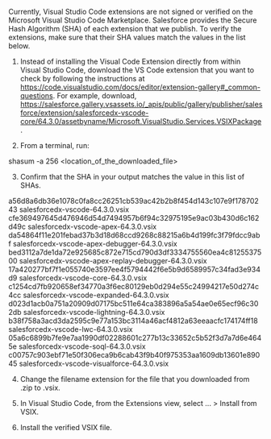 Currently, Visual Studio Code extensions are not signed or verified on the
Microsoft Visual Studio Code Marketplace. Salesforce provides the Secure Hash
Algorithm (SHA) of each extension that we publish. To verify the extensions,
make sure that their SHA values match the values in the list below.

1. Instead of installing the Visual Code Extension directly from within Visual
   Studio Code, download the VS Code extension that you want to check by
   following the instructions at
   https://code.visualstudio.com/docs/editor/extension-gallery#_common-questions.
   For example, download,
   https://salesforce.gallery.vsassets.io/_apis/public/gallery/publisher/salesforce/extension/salesforcedx-vscode-core/64.3.0/assetbyname/Microsoft.VisualStudio.Services.VSIXPackage.

2. From a terminal, run:

shasum -a 256 <location_of_the_downloaded_file>

3. Confirm that the SHA in your output matches the value in this list of SHAs.

a56d8a6db36e1078c0fa8cc26251cb539ac42b2b8f454d143c107e9f17870243  salesforcedx-vscode-64.3.0.vsix
cfe369497645d476946d54d7494957b6f94c32975195e9ac03b430d6c162d49c  salesforcedx-vscode-apex-64.3.0.vsix
da54864f11e201febad37b3d18d68ccd9268c88215a6b4d199fc3f79fdcc9abf  salesforcedx-vscode-apex-debugger-64.3.0.vsix
bed3112a7de1da72e925685c872e715cd790d3df3334755560ea4c8125537500  salesforcedx-vscode-apex-replay-debugger-64.3.0.vsix
17a420277bf7f1e055740e3597ee4f5794442f6e5b9d6589957c34fad3e934d9  salesforcedx-vscode-core-64.3.0.vsix
c1254cd7fb920658ef34770a3f6ec80129eb0d294e55c24994217e50d274c4cc  salesforcedx-vscode-expanded-64.3.0.vsix
d023d1acb0a751a20909d07175bc511e64ca383896a5a54ae0e65ecf96c302db  salesforcedx-vscode-lightning-64.3.0.vsix
b38f758a3acd3da2595c9e77a153bc3114a46acf4812a63eeaacfc174174ff18  salesforcedx-vscode-lwc-64.3.0.vsix
05a6c6899b7fe9e7aa1990df02288601c277b13c33652c5b52f3d7a7d6e4645e  salesforcedx-vscode-soql-64.3.0.vsix
c00757c903ebf71e50f306eca9b6cab43f9b40f975353aa1609db13601e89045  salesforcedx-vscode-visualforce-64.3.0.vsix


4. Change the filename extension for the file that you downloaded from .zip to
.vsix.

5. In Visual Studio Code, from the Extensions view, select ... > Install from
VSIX.

6. Install the verified VSIX file.
